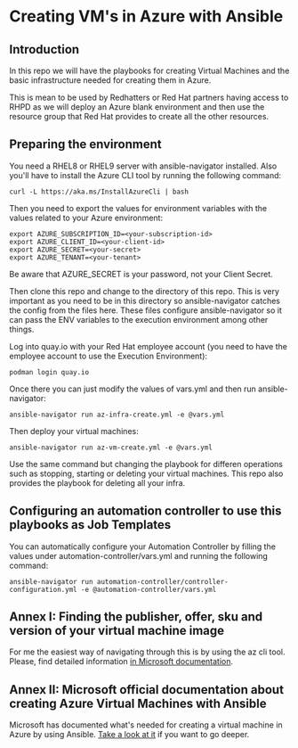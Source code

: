 # Creating VM's in Azure with Ansible

## Introduction

In this repo we will have the playbooks for creating Virtual Machines and the basic infrastructure needed for creating them in Azure.

This is mean to be used by Redhatters or Red Hat partners having access to RHPD as we will deploy an Azure blank environment and then use the resource group that Red Hat provides to create all the other resources.

## Preparing the environment

You need a RHEL8 or RHEL9 server with ansible-navigator installed. Also you'll have to install the Azure CLI tool by running the following command:

```
curl -L https://aka.ms/InstallAzureCli | bash
```

Then you need to export the values for environment variables with the values related to your Azure environment:

```
export AZURE_SUBSCRIPTION_ID=<your-subscription-id>
export AZURE_CLIENT_ID=<your-client-id>
export AZURE_SECRET=<your-secret>
export AZURE_TENANT=<your-tenant>
```

Be aware that AZURE_SECRET is your password, not your Client Secret.

Then clone this repo and change to the directory of this repo. This is very important as you need to be in this directory so ansible-navigator catches the config from the files here. These files configure ansible-navigator so it can pass the ENV variables to the execution environment among other things.

Log into quay.io with your Red Hat employee account (you need to have the employee account to use the Execution Environment):

```
podman login quay.io
```

Once there you can just modify the values of vars.yml and then run ansible-navigator:
```
ansible-navigator run az-infra-create.yml -e @vars.yml
```
Then deploy your virtual machines:
```
ansible-navigator run az-vm-create.yml -e @vars.yml
```

Use the same command but changing the playbook for differen operations such as stopping, starting or deleting your virtual machines. This repo also provides the playbook for deleting all your infra.

## Configuring an automation controller to use this playbooks as Job Templates

You can automatically configure your Automation Controller by filling the values under automation-controller/vars.yml and running the following command:

```
ansible-navigator run automation-controller/controller-configuration.yml -e @automation-controller/vars.yml
```

## Annex I: Finding the publisher, offer, sku and version of your virtual machine image

For me the easiest way of navigating through this is by using the az cli tool. Please, find detailed information [in Microsoft documentation](https://learn.microsoft.com/en-us/azure/virtual-machines/linux/cli-ps-findimage).

## Annex II: Microsoft official documentation about creating Azure Virtual Machines with Ansible

Microsoft has documented what's needed for creating a virtual machine in Azure by using Ansible. [Take a look at it](https://learn.microsoft.com/en-us/azure/developer/ansible/vm-configure?tabs=ansible) if you want to go deeper.